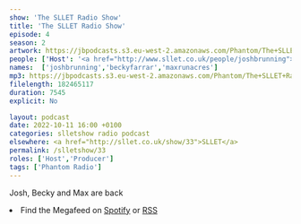 ```yaml
---
show: 'The SLLET Radio Show'
title: 'The SLLET Radio Show'
episode: 4
season: 2
artwork: https://jbpodcasts.s3.eu-west-2.amazonaws.com/Phantom/The+SLLET+Radio+Show/2021-09-27+-+SLLET+radio+square.png
people: ['Host': '<a href="http://www.sllet.co.uk/people/joshbrunning">Josh Brunning</a>','Guest': ['<a href="http://www.sllet.co.uk/people/beckyfarrar">Becky Farrar</a>','<a href="http://www.sllet.co.uk/people/maxrunacres">Max Runacres</a>']]
names:  ['joshbrunning','beckyfarrar','maxrunacres']
mp3: https://jbpodcasts.s3.eu-west-2.amazonaws.com/Phantom/The+SLLET+Radio+Show/2022-10-11+-+33.mp3
filelength: 182465117
duration: 7545 
explicit: No

layout: podcast
date: 2022-10-11 16:00 +0100
categories: slletshow radio podcast
elsewhere: <a href="http://sllet.co.uk/show/33">SLLET</a>
permalink: /slletshow/33
roles: ['Host','Producer']
tags: ['Phantom Radio']
---
```


Josh, Becky and Max are back

<li>Find the Megafeed on <a href="https://open.spotify.com/show/1WGc6YCF3UfAL7E62gHLAS?si=eff5901deb8d498e">Spotify</a> or <a href="https://anchor.fm/s/849e58ac/podcast/rss">RSS</a></li>
